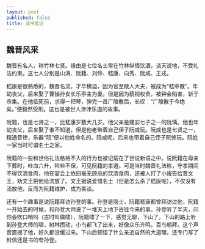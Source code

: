 ```yaml
---
layout: post
published: false
title: 读书笔记
---
```

## 魏晋风采

魏晋有名人，称竹林七贤。缘由是七位名士常在竹林纵情饮酒，谈天说地，不受礼法约束。这七人分别是山涛、阮籍、刘伶、嵇康、向秀、阮咸、王戎。

嵇康是很熟悉的，魏晋名流，才华横溢，因为官至散人大夫，被成为“嵇中散”。年幼丧父，后来娶了曹操孙女长乐亭主为妻。但是因为藐视权贵，被钟会陷害，斩于市集。在他临死前，求得一把琴，弹完一首广陵散后，长叹：“广陵散于今绝矣。”便毅然受刑。这也是被世人津津乐道的故事。

阮籍，也是七贤之一，比嵇康岁数大几岁。他父亲是建安七子之一的阮瑀。他也年幼丧父，后来娶了谁不知道，但是他老带着自己侄子阮咸玩。阮咸也是七贤之一，精通音律，乐器“阮”便以他姓命名的。阮咸呢，后来也带着自己侄子阮修玩。阮姓一家当时可谓名士之家。

阮籍的一些和世俗礼法格格不入的行为也被记载在了世说新语之中。说阮籍在母亲下葬时，吐血六升，险些不保，可见阮籍的孝道。可是当时魏晋礼法称，守孝期间不得饮酒食肉，他在宴会上依旧毫无顾忌的饮酒食肉，还被人打了小报告给晋文王，劝文王把他给流放了。文王据说爱惜名士（但是怎么杀了嵇康呢），不仅没有流放他，反而为阮籍维护，成为美谈。

还有一个趣事是说阮籍拜访孙登的事。孙登是隐士，阮籍嵇康都曾拜访过他，阮籍一开始去的时候，和孙登大师说了一堆天上地下古往今来的事。孙登听了半天，问你会吹口哨吗（古时叫做啸），阮籍啸了一下，感觉无聊，下山了。下山的路上听到孙登大师的啸，树林攒动，小鸟都飞了出来，好像众乐齐鸣，百鸟朝拜。这个声音震撼了他，好久都没缓过来。下山后顿悟了什么亲近自然的大道理，还专门写了封信还是书的夸孙登。
